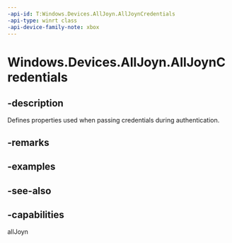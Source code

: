 ```yaml
---
-api-id: T:Windows.Devices.AllJoyn.AllJoynCredentials
-api-type: winrt class
-api-device-family-note: xbox
---
```


<!-- Class syntax.
public class AllJoynCredentials : Windows.Devices.AllJoyn.IAllJoynCredentials
-->

# Windows.Devices.AllJoyn.AllJoynCredentials

## -description
Defines properties used when passing credentials during authentication.

## -remarks


## -examples

## -see-also


## -capabilities
allJoyn
